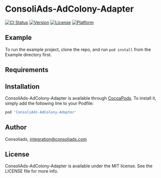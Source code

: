 # ConsoliAds-AdColony-Adapter

[![CI Status](https://img.shields.io/travis/IntegrationConsoliAds/ConsoliAds-AdColony-Adapter.svg?style=flat)](https://travis-ci.org/IntegrationConsoliAds/ConsoliAds-AdColony-Adapter)
[![Version](https://img.shields.io/cocoapods/v/ConsoliAds-AdColony-Adapter.svg?style=flat)](https://cocoapods.org/pods/ConsoliAds-AdColony-Adapter)
[![License](https://img.shields.io/cocoapods/l/ConsoliAds-AdColony-Adapter.svg?style=flat)](https://cocoapods.org/pods/ConsoliAds-AdColony-Adapter)
[![Platform](https://img.shields.io/cocoapods/p/ConsoliAds-AdColony-Adapter.svg?style=flat)](https://cocoapods.org/pods/ConsoliAds-AdColony-Adapter)

## Example

To run the example project, clone the repo, and run `pod install` from the Example directory first.

## Requirements

## Installation

ConsoliAds-AdColony-Adapter is available through [CocoaPods](https://cocoapods.org). To install
it, simply add the following line to your Podfile:

```ruby
pod 'ConsoliAds-AdColony-Adapter'
```

## Author

Consoliads, integration@consoliads.com

## License

ConsoliAds-AdColony-Adapter is available under the MIT license. See the LICENSE file for more info.
